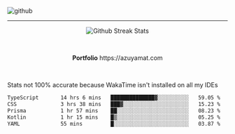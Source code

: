 ![github](https://media.discordapp.net/attachments/881363147364118528/1142610121697021952/background.png?width=1000&height=300)<br>
___
<p align="center">
  <img alt="Github Streak Stats" src="https://streak-stats.demolab.com?user=Azuyamat&theme=transparent&hide_border=true"/>
</p><br>
<p align="center">
      <strong>Portfolio</strong> https://azuyamat.com
</p><br>

Stats not 100% accurate because WakaTime isn't installed on all my IDEs
<!--START_SECTION:waka-->

```txt
TypeScript       14 hrs 6 mins   ██████████████▓░░░░░░░░░░   59.05 %
CSS              3 hrs 38 mins   ███▓░░░░░░░░░░░░░░░░░░░░░   15.23 %
Prisma           1 hr 57 mins    ██░░░░░░░░░░░░░░░░░░░░░░░   08.23 %
Kotlin           1 hr 15 mins    █▒░░░░░░░░░░░░░░░░░░░░░░░   05.25 %
YAML             55 mins         █░░░░░░░░░░░░░░░░░░░░░░░░   03.87 %
```

<!--END_SECTION:waka-->
